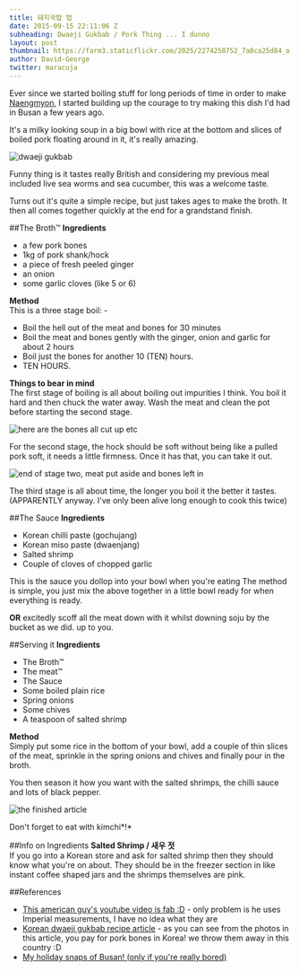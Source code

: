 ```yaml
---
title: 돼지국밥 법
date: 2015-09-15 22:11:06 Z
subheading: Dwaeji Gukbab / Pork Thing ... I dunno
layout: post
thumbnail: https://farm3.staticflickr.com/2025/2274258752_7a8ca25d84_o.jpg
author: David-George
twitter: maracuja
---
```


Ever since we started boiling stuff for long periods of time in order to make [Naengmyon](/2015/09/04/mulnaengmyeon-recipe-mulnaengmyeon-beob.html), I started building up the courage to try making this dish I'd had in Busan a few years ago.

It's a milky looking soup in a big bowl with rice at the bottom and slices of boiled pork floating around in it, it's really amazing.

![dwaeji gukbab](https://farm3.staticflickr.com/2025/2274258752_7a8ca25d84_o.jpg)

Funny thing is it tastes really British and considering my previous meal included live sea worms and sea cucumber, this was a welcome taste.

Turns out it's quite a simple recipe, but just takes ages to make the broth. It then all comes together quickly at the end for a grandstand finish.

##The Broth™
**Ingredients**

* a few pork bones
* 1kg of pork shank/hock
* a piece of fresh peeled ginger
* an onion
* some garlic cloves (like 5 or 6)

**Method**   
This is a three stage boil: -   

* Boil the hell out of the meat and bones for 30 minutes
* Boil the meat and bones gently with the ginger, onion and garlic for about 2 hours
* Boil just the bones for another 10 (TEN) hours.
* TEN HOURS.

**Things to bear in mind**  
The first stage of boiling is all about boiling out impurities I think. You boil it hard and then chuck the water away. Wash the meat and clean the pot before starting the second stage.

![here are the bones all cut up etc](https://farm6.staticflickr.com/5626/21263400339_1f19864bed_o.jpg)

For the second stage, the hock should be soft without being like a pulled pork soft, it needs a little firmness. Once it has that, you can take it out.

![end of stage two, meat put aside and bones left in](https://c1.staticflickr.com/1/717/21450286055_6a948f5d73_b.jpg)

The third stage is all about time, the longer you boil it the better it tastes. (APPARENTLY anyway. I've only been alive long enough to cook this twice)

##The Sauce
**Ingredients**  

* Korean chilli paste (gochujang)
* Korean miso paste (dwaenjang)
* Salted shrimp
* Couple of cloves of chopped garlic

This is the sauce you dollop into your bowl when you're eating The method is simple, you just mix the above together in a little bowl ready for when everything is ready.

**OR** excitedly scoff all the meat down with it whilst downing soju by the bucket as we did. up to you.

##Serving it
**Ingredients**  

* The Broth™
* The meat™
* The Sauce
* Some boiled plain rice
* Spring onions
* Some chives
* A teaspoon of salted shrimp

**Method**  
Simply put some rice in the bottom of your bowl, add a couple of thin slices of the meat, sprinkle in the spring onions and chives and finally pour in the broth.

You then season it how you want with the salted shrimps, the chilli sauce and lots of black pepper.

![the finished article](https://farm1.staticflickr.com/569/20829193273_fa3f763d7a_o.jpg)

Don't forget to eat with kimchi*!*

##Info on Ingredients
**Salted Shrimp / 새우 젓**  
If you go into a Korean store and ask for salted shrimp then they should know what you're on about. They should be in the freezer section in like instant coffee shaped jars and the shrimps themselves are pink.

##References

* [This american guy's youtube video is fab :D](https://www.youtube.com/watch?v=evaNBAv31JM) - only problem is he uses Imperial measurements, I have no idea what they are
* [Korean dwaeji gukbab recipe article](http://m.blog.naver.com/yummycook/70180928522) - as you can see from the photos in this article, you pay for pork bones in Korea! we throw them away in this country :D
* [My holiday snaps of Busan! (only if you're really bored)](https://www.flickr.com/photos/setr/tags/busan/)